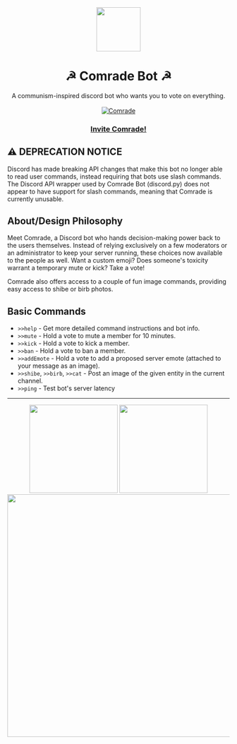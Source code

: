 <div align="center">
<img src="./assets/comrade.png" width=100>
<br>
<h1>☭ Comrade Bot ☭</h1>
A communism-inspired discord bot who wants you to vote on everything. 
<br><br>
<a href="https://top.gg/bot/592852914553487370" >
  <img src="https://top.gg/api/widget/592852914553487370.svg" alt="Comrade" />
</a>
<h3><a href="https://discordapp.com/oauth2/authorize?client_id=592852914553487370&scope=bot&permissions=1413515334">Invite Comrade!</a></h3>
</div>

⚠️ DEPRECATION NOTICE
---

Discord has made breaking API changes that make this bot no longer able to read user commands, instead requiring that bots use slash commands. The Discord API wrapper used by Comrade Bot (discord.py) does not appear to have support for slash commands, meaning that Comrade is currently unusable. 

About/Design Philosophy
---

Meet Comrade, a Discord bot who hands decision-making power back to the users themselves. Instead of relying exclusively on a few moderators or an administrator to keep your server running, these choices now available to the people as well. Want a custom emoji? Does someone's toxicity warrant a temporary mute or kick? Take a vote!

Comrade also offers access to a couple of fun image commands, providing easy access to shibe or birb photos.

Basic Commands
---
- `>>help` - Get more detailed command instructions and bot info.
- `>>mute` - Hold a vote to mute a member for 10 minutes.
- `>>kick` - Hold a vote to kick a member.
- `>>ban` - Hold a vote to ban a member.
- `>>addEmote` - Hold a vote to add a proposed server emote (attached to your message as an image).
- `>>shibe`, `>>birb`, `>>cat` - Post an image of the given entity in the current channel.
- `>>ping` - Test bot's server latency

<hr>

<div align="center">
  <img src="./assets/addEmote_demo.png" height=200>
  <img src="./assets/mute_demo.png" height=200>
  <br>
  <img src="./assets/shibe_demo.png" width=550>
</div>
